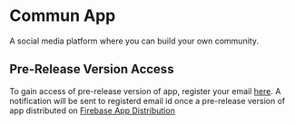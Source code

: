 # Commun App

A social media platform where you can build your own community.


## Pre-Release Version Access
To gain access of pre-release version of app, register your email [here](https://appdistribution.firebase.dev/i/cb364b715336af29). A notification will be sent to registerd email id once a pre-release version of app distributed on [Firebase App Distribution](https://firebase.google.com/docs/app-distribution)

